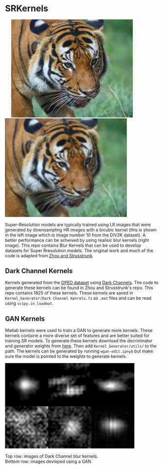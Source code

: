 # SRKernels
<img src="Figures/0010x4bc.png" width="400" hspace="20"/> <img src="Figures/0010x4.png" width="400"/> 

Super-Resolution models are typically trained using LR images that were generated by downsampling HR images with a bicubic kernel (this is shown in the left image which is image number 10 from the DIV2K dataset). A better performance can be acheived by using realisic blur kernels (right image). This repo contains Blur Kernels that can be used to develop datasets for Super Rresolution models. The original work and much of the code is adapted from [Zhou and Strusstrunk](https://github.com/IVRL/Kernel-Modeling-Super-Resolution).

## Dark Channel Kernels
Kernels generated from the [DPED dataset](https://people.ee.ethz.ch/~ihnatova/) using [Dark Channels](https://faculty.ucmerced.edu/mhyang/papers/cvpr16_dark_channel_deblurring.pdf). The code to generate these kernels can be found in Zhou and Strusstrunk's repo. This repo contains 1825 of these kernels. These kernels are saved in `Kernel_Generator/Dark Channel Kenrels.7z` as `.mat` files and can be read using `scipy.io.loadmat`.  

## GAN Kernels 
Matlab kernels were used to train a GAN to generate more kernels. These kernels containe a more diverse set of features and are better suited for training SR models. To generate these kernels download the decriminator and generator weights from [here](https://drive.google.com/file/d/1lvUSaJi_X6SJYIOka6Y44gFqXuVfggN2/view?usp=sharing). Then add `Kernel_Generator/utils/` to the path. The kernels can be generated by running `wgan-edit.ipnyb` but make sure the model is pointed to the weights to generate kernels. 

<img src="Figures/kernels (2).png" width="425">

Top row: images of Dark Channel blur kernels.<br />
Bottom row: images devloped using a GAN

